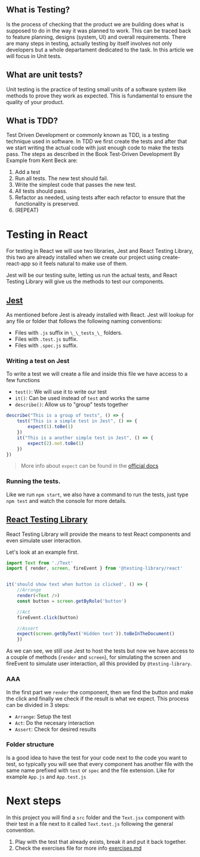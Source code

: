 ## What is Testing?
Is the process of checking that the product we are building does what is supposed to do in the way it was planned to work. This can be traced back to feature planning, designs (system, UI) and overall requirements.
There are many steps in testing, actually testing by itself involves not only developers but a whole departament dedicated to the task. In this article we will focus in Unit tests.

## What are unit tests?
Unit testing is the practice of testing small units of a software system like methods to prove they work as expected. This is fundamental to ensure the quality of your product.


## What is TDD?
Test Driven Development or commonly known as TDD, is a testing technique used in software. 
In TDD we first create the tests and after that we start writing the actual code with just enough code to make the tests pass. The steps as described in the Book Test-Driven Development By Example from Kent Beck are:

1. Add a test
2. Run all tests. The new test should fail.
3. Write the simplest code that passes the new test.
4. All tests should pass.
5. Refactor as needed, using tests after each refactor to ensure that the functionality is preserved.
6. (REPEAT)


# Testing in React

For testing in React we will use two libraries, Jest and React Testing Library, this two are already installed when we create our project using create-react-app so it feels natural to make use of them.

Jest will be our testing suite, letting us run the actual tests, and React Testing Library will give us the methods to test our components.

## [Jest](https://jestjs.io/)

As mentioned before Jest is already installed with React. Jest will lookup for any file or folder that follows the following naming conventions:

 - Files with `.js` suffix in `\_\_tests_\_` folders.
 - Files with `.test.js` suffix.
 - Files with `.spec.js` suffix.

### Writing a test on Jest

To write a test we will create a file and inside this file we have access to a few functions

 - `test()`: We will use it to write our test
 - `it()`: Can be used instead of `test` and works the same
 - `describe()`: Allow us to "group" tests together

```javascript
describe("This is a group of tests", () => {
    test("This is a simple test in Jest", () => {
        expect(1).toBe(1)
    })
    it("This is a another simple test in Jest", () => {
        expect(2).not.toBe(1)
    })
})
```

> More info about `expect` can be found in the [official docs](https://jestjs.io/docs/expect)

### Running the tests.

Like we run `npm start`, we also have a command to run the tests, just type `npm test` and watch the console for more details.


## [React Testing Library](https://testing-library.com/docs/react-testing-library/intro/)

React Testing Library will provide the means to test React components and even simulate user interaction.

Let's look at an example first.
```javascript
import Text from './Text'
import { render, screen, fireEvent } from '@testing-library/react'


it('should show text when button is clicked', () => {
    //Arrange
    render(<Text />)
    const button = screen.getByRole('button')

    //Act
    fireEvent.click(button)

    //Assert
    expect(screen.getByText('Hidden text')).toBeInTheDocument()
    })
```

As we can see, we still use Jest to host the tests but now we have access to a couple of methods (`render` and `screen`), for simulating the screen and fireEvent to simulate user interaction, all this provided by `@testing-library`.

### AAA
In the first part we `render` the component, then we find the button and make the click and finally we check if the result is what we expect.
This process can be divided in 3 steps:

 - `Arrange`: Setup the test
 - `Act`: Do the necesary interaction
 - `Assert`: Check for desired results


 ### Folder structure
 Is a good idea to have the test for your code next to the code you want to test, so typically you will see that every component has another file with the same name prefixed with `test` or `spec` and the file extension. Like for example `App.js` and `App.test.js`

# Next steps
 In this project you will find a `src` folder and the `Text.jsx` component with their test in a file next to it called `Text.test.js` following the general convention.

 1. Play with the test that already exists, break it and put it back together.
 2. Check the exercises file for more info [exercises.md](./src/exercises.md)